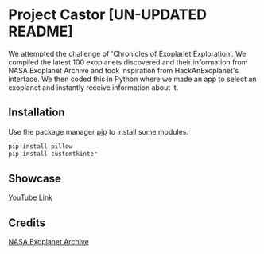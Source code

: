 # Project Castor [UN-UPDATED README]

We attempted the challenge of 'Chronicles of Exoplanet Exploration'. We compiled the latest 100 exoplanets discovered and their information from NASA Exoplanet Archive and took inspiration from HackAnExoplanet's interface. We then coded this in Python where we made an app to select an exoplanet and instantly receive information about it.

## Installation

Use the package manager [pip](https://pip.pypa.io/en/stable/) to install some modules.

```bash
pip install pillow
pip install customtkinter
```

## Showcase

[YouTube Link](https://youtu.be/xcf_VEY2cM4)

## Credits

[NASA Exoplanet Archive](https://exoplanetarchive.ipac.caltech.edu/cgi-bin/TblView/nph-tblView?app=ExoTbls&config=PS)
